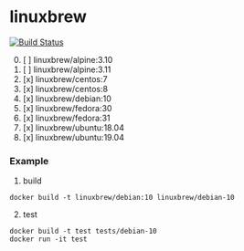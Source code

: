 # linuxbrew
[![Build Status](https://travis-ci.org/fast-ide/linuxbrew.svg?branch=master)](https://travis-ci.org/fast-ide/linuxbrew)

0. [ ] linuxbrew/alpine:3.10
1. [ ] linuxbrew/alpine:3.11
2. [x] linuxbrew/centos:7
3. [x] linuxbrew/centos:8
4. [x] linuxbrew/debian:10
5. [x] linuxbrew/fedora:30
6. [x] linuxbrew/fedora:31
7. [x] linuxbrew/ubuntu:18.04
8. [x] linuxbrew/ubuntu:19.04

### Example
1. build
```
docker build -t linuxbrew/debian:10 linuxbrew/debian-10
```

2. test
```
docker build -t test tests/debian-10
docker run -it test
```
